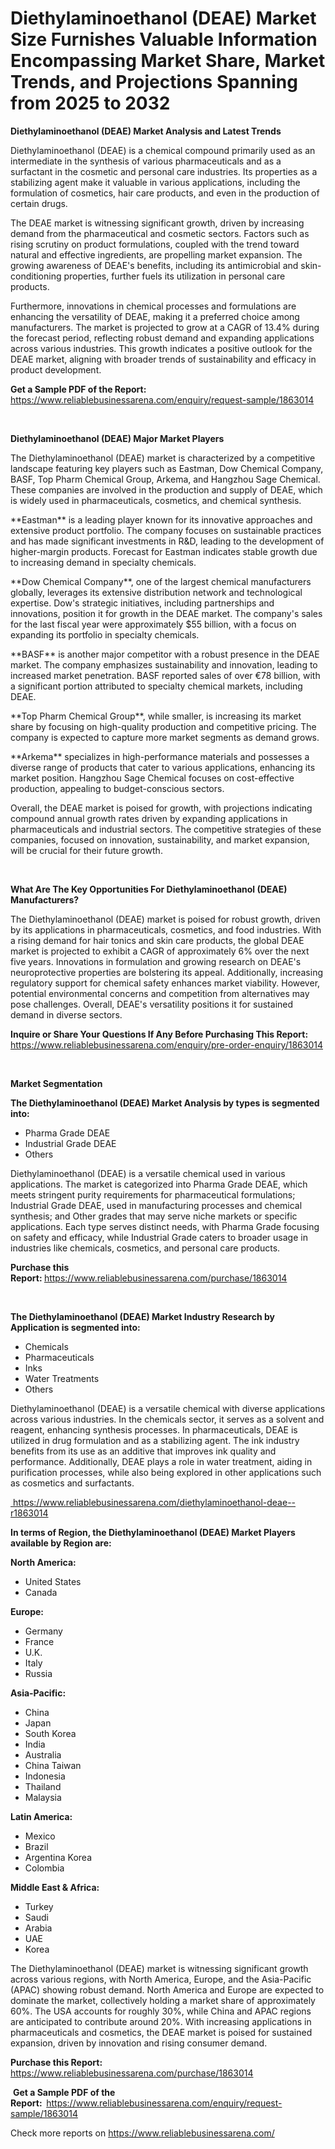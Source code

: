 <p><h1>Diethylaminoethanol (DEAE) Market Size Furnishes Valuable Information Encompassing Market Share, Market Trends, and Projections Spanning from 2025 to 2032</h1></p><p><strong>Diethylaminoethanol (DEAE) Market Analysis and Latest Trends</strong></p>
<p><p>Diethylaminoethanol (DEAE) is a chemical compound primarily used as an intermediate in the synthesis of various pharmaceuticals and as a surfactant in the cosmetic and personal care industries. Its properties as a stabilizing agent make it valuable in various applications, including the formulation of cosmetics, hair care products, and even in the production of certain drugs.</p><p>The DEAE market is witnessing significant growth, driven by increasing demand from the pharmaceutical and cosmetic sectors. Factors such as rising scrutiny on product formulations, coupled with the trend toward natural and effective ingredients, are propelling market expansion. The growing awareness of DEAE's benefits, including its antimicrobial and skin-conditioning properties, further fuels its utilization in personal care products.</p><p>Furthermore, innovations in chemical processes and formulations are enhancing the versatility of DEAE, making it a preferred choice among manufacturers. The market is projected to grow at a CAGR of 13.4% during the forecast period, reflecting robust demand and expanding applications across various industries. This growth indicates a positive outlook for the DEAE market, aligning with broader trends of sustainability and efficacy in product development.</p></p>
<p><strong>Get a Sample PDF of the Report:&nbsp;</strong> <a href="https://www.reliablebusinessarena.com/enquiry/request-sample/1863014?utm_campaign=1932&utm_medium=2&utm_source=Github&utm_content=ia&utm_term=04022025&utm_id=diethylaminoethanol-deae">https://www.reliablebusinessarena.com/enquiry/request-sample/1863014</a></p>
<p>&nbsp;</p>
<p><strong>Diethylaminoethanol (DEAE) Major Market Players</strong></p>
<p><p>The Diethylaminoethanol (DEAE) market is characterized by a competitive landscape featuring key players such as Eastman, Dow Chemical Company, BASF, Top Pharm Chemical Group, Arkema, and Hangzhou Sage Chemical. These companies are involved in the production and supply of DEAE, which is widely used in pharmaceuticals, cosmetics, and chemical synthesis.</p><p>**Eastman** is a leading player known for its innovative approaches and extensive product portfolio. The company focuses on sustainable practices and has made significant investments in R&D, leading to the development of higher-margin products. Forecast for Eastman indicates stable growth due to increasing demand in specialty chemicals.</p><p>**Dow Chemical Company**, one of the largest chemical manufacturers globally, leverages its extensive distribution network and technological expertise. Dow's strategic initiatives, including partnerships and innovations, position it for growth in the DEAE market. The company's sales for the last fiscal year were approximately $55 billion, with a focus on expanding its portfolio in specialty chemicals.</p><p>**BASF** is another major competitor with a robust presence in the DEAE market. The company emphasizes sustainability and innovation, leading to increased market penetration. BASF reported sales of over €78 billion, with a significant portion attributed to specialty chemical markets, including DEAE.</p><p>**Top Pharm Chemical Group**, while smaller, is increasing its market share by focusing on high-quality production and competitive pricing. The company is expected to capture more market segments as demand grows.</p><p>**Arkema** specializes in high-performance materials and possesses a diverse range of products that cater to various applications, enhancing its market position. Hangzhou Sage Chemical focuses on cost-effective production, appealing to budget-conscious sectors.</p><p>Overall, the DEAE market is poised for growth, with projections indicating compound annual growth rates driven by expanding applications in pharmaceuticals and industrial sectors. The competitive strategies of these companies, focused on innovation, sustainability, and market expansion, will be crucial for their future growth.</p></p>
<p>&nbsp;</p>
<p><strong>What Are The Key Opportunities For Diethylaminoethanol (DEAE) Manufacturers?</strong></p>
<p><p>The Diethylaminoethanol (DEAE) market is poised for robust growth, driven by its applications in pharmaceuticals, cosmetics, and food industries. With a rising demand for hair tonics and skin care products, the global DEAE market is projected to exhibit a CAGR of approximately 6% over the next five years. Innovations in formulation and growing research on DEAE's neuroprotective properties are bolstering its appeal. Additionally, increasing regulatory support for chemical safety enhances market viability. However, potential environmental concerns and competition from alternatives may pose challenges. Overall, DEAE's versatility positions it for sustained demand in diverse sectors.</p></p>
<p><strong>Inquire or Share Your Questions If Any Before Purchasing This Report:</strong> <a href="https://www.reliablebusinessarena.com/enquiry/pre-order-enquiry/1863014?utm_campaign=1932&utm_medium=2&utm_source=Github&utm_content=ia&utm_term=04022025&utm_id=diethylaminoethanol-deae">https://www.reliablebusinessarena.com/enquiry/pre-order-enquiry/1863014</a></p>
<p>&nbsp;</p>
<p><strong>Market Segmentation</strong></p>
<p><strong>The Diethylaminoethanol (DEAE) Market Analysis by types is segmented into:</strong></p>
<p><ul><li>Pharma Grade DEAE</li><li>Industrial Grade DEAE</li><li>Others</li></ul></p>
<p><p>Diethylaminoethanol (DEAE) is a versatile chemical used in various applications. The market is categorized into Pharma Grade DEAE, which meets stringent purity requirements for pharmaceutical formulations; Industrial Grade DEAE, used in manufacturing processes and chemical synthesis; and Other grades that may serve niche markets or specific applications. Each type serves distinct needs, with Pharma Grade focusing on safety and efficacy, while Industrial Grade caters to broader usage in industries like chemicals, cosmetics, and personal care products.</p></p>
<p><strong>Purchase this Report:&nbsp;</strong><a href="https://www.reliablebusinessarena.com/purchase/1863014?utm_campaign=1932&utm_medium=2&utm_source=Github&utm_content=ia&utm_term=04022025&utm_id=diethylaminoethanol-deae">https://www.reliablebusinessarena.com/purchase/1863014</a></p>
<p>&nbsp;</p>
<p><strong>The Diethylaminoethanol (DEAE) Market Industry Research by Application is segmented into:</strong></p>
<p><ul><li>Chemicals</li><li>Pharmaceuticals</li><li>Inks</li><li>Water Treatments</li><li>Others</li></ul></p>
<p><p>Diethylaminoethanol (DEAE) is a versatile chemical with diverse applications across various industries. In the chemicals sector, it serves as a solvent and reagent, enhancing synthesis processes. In pharmaceuticals, DEAE is utilized in drug formulation and as a stabilizing agent. The ink industry benefits from its use as an additive that improves ink quality and performance. Additionally, DEAE plays a role in water treatment, aiding in purification processes, while also being explored in other applications such as cosmetics and surfactants.</p></p>
<p><a href="https://www.reliablebusinessarena.com/diethylaminoethanol-deae--r1863014?utm_campaign=1932&utm_medium=2&utm_source=Github&utm_content=ia&utm_term=04022025&utm_id=diethylaminoethanol-deae">&nbsp;https://www.reliablebusinessarena.com/diethylaminoethanol-deae--r1863014</a></p>
<p><strong>In terms of Region, the Diethylaminoethanol (DEAE) Market Players available by Region are:</strong></p>
<p>
    <p> <strong> North America: </strong>
        <ul>
            <li>United States</li>
            <li>Canada</li>
        </ul>
        </p> 
    <p> <strong> Europe: </strong>
        <ul>
            <li>Germany</li>
            <li>France</li>
            <li>U.K.</li>
            <li>Italy</li>
            <li>Russia</li>
        </ul>
        </p> 
    <p> <strong> Asia-Pacific: </strong>
        <ul>
            <li>China</li>
            <li>Japan</li>
            <li>South Korea</li>
            <li>India</li>
            <li>Australia</li>
            <li>China Taiwan</li>
            <li>Indonesia</li>
            <li>Thailand</li>
            <li>Malaysia</li>
        </ul>
        </p> 
    <p> <strong> Latin America: </strong>
        <ul>
            <li>Mexico</li>
            <li>Brazil</li>
            <li>Argentina Korea</li>
            <li>Colombia</li>
        </ul>
        </p> 
    <p> <strong> Middle East & Africa: </strong>
        <ul>
            <li>Turkey</li>
            <li>Saudi</li>
            <li>Arabia</li>
            <li>UAE</li>
            <li>Korea</li>
        </ul>
    </p>
    </p>
<p><p>The Diethylaminoethanol (DEAE) market is witnessing significant growth across various regions, with North America, Europe, and the Asia-Pacific (APAC) showing robust demand. North America and Europe are expected to dominate the market, collectively holding a market share of approximately 60%. The USA accounts for roughly 30%, while China and APAC regions are anticipated to contribute around 20%. With increasing applications in pharmaceuticals and cosmetics, the DEAE market is poised for sustained expansion, driven by innovation and rising consumer demand.</p></p>
<p><strong>Purchase this Report: </strong><a href="https://www.reliablebusinessarena.com/purchase/1863014?utm_campaign=1932&utm_medium=2&utm_source=Github&utm_content=ia&utm_term=04022025&utm_id=diethylaminoethanol-deae">https://www.reliablebusinessarena.com/purchase/1863014</a></p>
<p>&nbsp;<strong>Get a Sample PDF of the Report:&nbsp;&nbsp;</strong><a href="https://www.reliablebusinessarena.com/enquiry/request-sample/1863014?utm_campaign=1932&utm_medium=2&utm_source=Github&utm_content=ia&utm_term=04022025&utm_id=diethylaminoethanol-deae">https://www.reliablebusinessarena.com/enquiry/request-sample/1863014</a></p>
<p><strong></strong></p>
<p>Check more reports on <a href="https://www.reliablebusinessarena.com/?utm_campaign=1932&utm_medium=2&utm_source=Github&utm_content=ia&utm_term=04022025&utm_id=diethylaminoethanol-deae">https://www.reliablebusinessarena.com/</a></p>